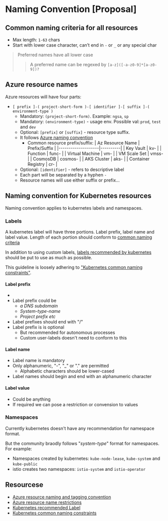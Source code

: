 # Naming Convention [Proposal]

## Common naming criteria for all resources
- Max length: `1-63` chars
- Start with lower case character, can’t end in `-` or `_` or any special char
> Preferred names have all lower case
>> A preferred name can be regexed by `[a-z]([-a-z0-9]*[a-z0-9])?`

## Azure resource names
Azure resources will have four parts:
- `[ prefix ]-( project-short-form )-[ identifier ]-[ suffix ]-( environment-type )`
  - Mandatory: `(project-short-form)`. Example: `ngsa`, `sp`
  - Mandatory: `(environment-type)` - usage env. Possible val: `prod`, `test` and `dev`
  - Optional: `[prefix]` or `[suffix]` - resource type suffix.
  - It follows [Azure naming convention][1]
    - Common resource prefix/suffix:
        | Az Resource Name   | Prefix/Suffix |
        |--------------------|----------|
        | Key Vault          | kv-      |
        | Function           | func-    |
        | Virtual Machine    | vm-      |
        | VM Scale Set       | vmss-    |
        | CosmosDB           | cosmos-  |
        | AKS Cluster        | aks-     |
        | Container Registry | cr-      |
  - Optional: `[identifier]` - refers to descriptive label
  - Each part will be separated by a hyphen `-`
  - Resource names will use either suffix or prefix…

## Naming convention for Kubernetes resources
Naming convention applies to kubernetes labels and namespaces.
### Labels
A kubernetes label will have three portions. Label prefix, label name and label value.
Length of each portion should conform to [common naming criteria](#common-naming-criteria-for-all-resources)

In addition to using custom labels, [labels recommended by kubernetes][3] should be put to use as much as possible.

This guideline is loosely adhering to ["Kubernetes common naming constraints"][4].

#### Label prefix
- 
- Label prefix could be
  - *a DNS subdomain*
  - *System-type-name*
  - *Project prefix etc*
- Label prefixes should end with "/"
- Label prefix is is optional
  - But recommended for autonomous processes
  - Custom user-labels doesn't need to conform to this

#### Label name
- Label name is mandatory
- Only alphanumeric, "-", "_" or "." are permitted
  - Alphabetic characters should be lower-cased
- Label names should begin and end with an alphanumeric character

#### Label value
- Could be anything
- If required we can pose a restriction or convension to values


### Namespaces
Currently kubernetes doesn't have any recommendation for namespace format.

But the community braodly follows "*system*-*type*" format for namespaces.
For example:
- Namespaces created by kubernetes: `kube-node-lease`, `kube-system` and `kube-public`
- istio creates two namespaces: `istio-system` and `istio-operator`

## Resourcese
- [Azure resource naming and tagging convention][1]
- [Azure resource name restrictions][2]
- [Kubernetes recommended Label][3]
- [Kubernetes common naming constraints][4]


[1]: https://docs.microsoft.com/en-us/azure/cloud-adoption-framework/ready/azure-best-practices/naming-and-tagging
[2]: https://docs.microsoft.com/en-us/azure/azure-resource-manager/management/resource-name-rules
[3]: https://kubernetes.io/docs/concepts/overview/working-with-objects/common-labels/
[4]: https://kubernetes.io/docs/concepts/overview/working-with-objects/names/